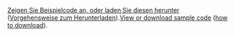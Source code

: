 <span data-ttu-id="82632-101">[Zeigen Sie Beispielcode an, oder laden Sie diesen herunter](https://github.com/aspnet/Docs/tree/master/aspnetcore/tutorials/razor-pages/razor-pages-start/2.2-stage-samples) ([Vorgehensweise zum Herunterladen](xref:index#how-to-download-a-sample)).</span><span class="sxs-lookup"><span data-stu-id="82632-101">[View or download sample code](https://github.com/aspnet/Docs/tree/master/aspnetcore/tutorials/razor-pages/razor-pages-start/2.2-stage-samples) ([how to download](xref:index#how-to-download-a-sample)).</span></span>